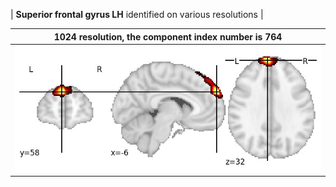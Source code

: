 


| **Superior frontal gyrus LH** identified on various resolutions |

| 1024 resolution, the component index number is 764|  
|:---:|  
| ![Component 1024](../1024/final/764.jpg "From component 1024: Superior frontal gyrus LH") |